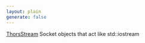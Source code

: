 ```yaml
---
layout: plain
generate: false
---
```


[ThorsStream](https://github.com/Loki-Astari/ThorsStream) Socket objects that act like std::iostream

